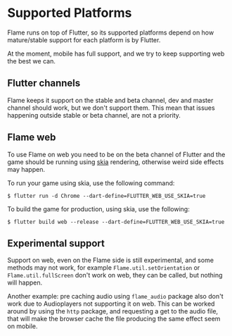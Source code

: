 # Supported Platforms

Flame runs on top of Flutter, so its supported platforms depend on how mature/stable support for each platform is by Flutter.

At the moment, mobile has full support, and we try to keep supporting web the best we can.

## Flutter channels

Flame keeps it support on the stable and beta channel, dev and master channel should work, but we don't support them. This mean that issues happening outside stable or beta channel, are not a priority.

## Flame web

To use Flame on web you need to be on the beta channel of Flutter and the game should be running using [skia](https://skia.org/) rendering, otherwise weird side effects may happen.

To run your game using skia, use the following command:

`$ flutter run -d Chrome --dart-define=FLUTTER_WEB_USE_SKIA=true`

To build the game for production, using skia, use the following:

`$ flutter build web --release --dart-define=FLUTTER_WEB_USE_SKIA=true`

## Experimental support

Support on web, even on the Flame side is still experimental, and some methods may not work, for example `Flame.util.setOrientation` or `Flame.util.fullScreen` don't work on web, they can be called, but nothing will happen.

Another example: pre caching audio using `flame_audio` package also don't work due to Audioplayers not supporting it on web. This can be worked around by using the `http` package, and requesting a get to the audio file, that will make the browser cache the file producing the same effect seem on mobile.
